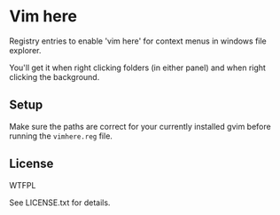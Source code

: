 # Vim here

Registry entries to enable 'vim here' for context menus in windows file explorer.

You'll get it when right clicking folders (in either panel) and when
right clicking the background.

## Setup

Make sure the paths are correct for your currently installed gvim before running
the `vimhere.reg` file.

## License

WTFPL

See LICENSE.txt for details.

